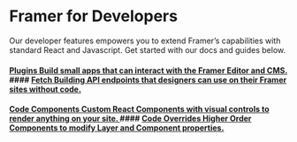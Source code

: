 # Framer for Developers
Our developer features empowers you to extend Framer’s capabilities with standard React and Javascript. Get started with our docs and guides below.
#### [Plugins Build small apps that can interact with the Framer Editor and CMS. ](https://www.framer.com/developers/plugins-introduction)#### [Fetch Building API endpoints that designers can use on their Framer sites without code. ](https://www.framer.com/developers/fetch-introduction)
#### [Code Components Custom React Components with visual controls to render anything on your site. ](https://www.framer.com/developers/components-introduction)#### [Code Overrides Higher Order Components to modify Layer and Component properties. ](https://www.framer.com/developers/overrides-introduction)

